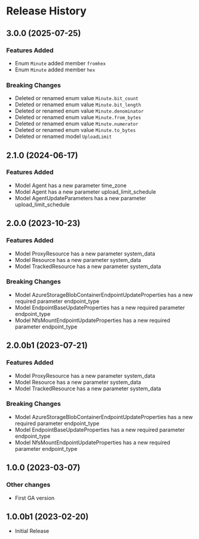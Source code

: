 # Release History

## 3.0.0 (2025-07-25)

### Features Added

  - Enum `Minute` added member `fromhex`
  - Enum `Minute` added member `hex`

### Breaking Changes

  - Deleted or renamed enum value `Minute.bit_count`
  - Deleted or renamed enum value `Minute.bit_length`
  - Deleted or renamed enum value `Minute.denominator`
  - Deleted or renamed enum value `Minute.from_bytes`
  - Deleted or renamed enum value `Minute.numerator`
  - Deleted or renamed enum value `Minute.to_bytes`
  - Deleted or renamed model `UploadLimit`

## 2.1.0 (2024-06-17)

### Features Added

  - Model Agent has a new parameter time_zone
  - Model Agent has a new parameter upload_limit_schedule
  - Model AgentUpdateParameters has a new parameter upload_limit_schedule

## 2.0.0 (2023-10-23)

### Features Added

  - Model ProxyResource has a new parameter system_data
  - Model Resource has a new parameter system_data
  - Model TrackedResource has a new parameter system_data

### Breaking Changes

  - Model AzureStorageBlobContainerEndpointUpdateProperties has a new required parameter endpoint_type
  - Model EndpointBaseUpdateProperties has a new required parameter endpoint_type
  - Model NfsMountEndpointUpdateProperties has a new required parameter endpoint_type

## 2.0.0b1 (2023-07-21)

### Features Added

  - Model ProxyResource has a new parameter system_data
  - Model Resource has a new parameter system_data
  - Model TrackedResource has a new parameter system_data

### Breaking Changes

  - Model AzureStorageBlobContainerEndpointUpdateProperties has a new required parameter endpoint_type
  - Model EndpointBaseUpdateProperties has a new required parameter endpoint_type
  - Model NfsMountEndpointUpdateProperties has a new required parameter endpoint_type

## 1.0.0 (2023-03-07)

### Other changes

  - First GA version

## 1.0.0b1 (2023-02-20)

* Initial Release

